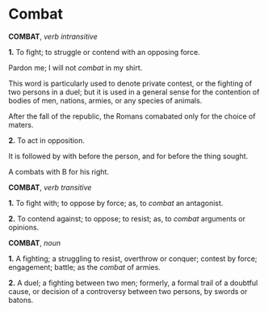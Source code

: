 # Combat

**COMBAT**, _verb intransitive_

**1.** To fight; to struggle or contend with an opposing force.

Pardon me; I will not _combat_ in my shirt.

This word is particularly used to denote private contest, or the fighting of two persons in a duel; but it is used in a general sense for the contention of bodies of men, nations, armies, or any species of animals.

After the fall of the republic, the Romans comabated only for the choice of maters.

**2.** To act in opposition.

It is followed by with before the person, and for before the thing sought.

A combats with B for his right.

**COMBAT**, _verb transitive_

**1.** To fight with; to oppose by force; as, to _combat_ an antagonist.

**2.** To contend against; to oppose; to resist; as, to _combat_ arguments or opinions.

**COMBAT**, _noun_

**1.** A fighting; a struggling to resist, overthrow or conquer; contest by force; engagement; battle; as the _combat_ of armies.

**2.** A duel; a fighting between two men; formerly, a formal trail of a doubtful cause, or decision of a controversy between two persons, by swords or batons.
